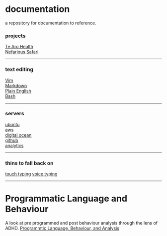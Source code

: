# documentation 
a repository for documentation to reference.
### projects
[Te Aro Health](projects/tearohealth.md)  
[Nefarious Safari](projects/nefarioussafari.md)  

----
### text editing
[Vim](learning/vim.md)  
[Markdown](learning/markdown.md)  
[Plain English](learning/plainenglish.md)  
[Bash](learning/bash.md)  

---- 
### servers
[ubuntu](learning/unbuntu.md)  
[aws](learning/aws.md)  
[digital ocean](learning/digitalocean.md.md)  
[github](learning/github.md)  
[analytics](learning/analytics.md)  

---- 
### thins to fall back on
[touch typing](https://www.keybr.com/)
[voice typing](learning/voice-typing.md)

----

# Programmatic Language and Behaviour
A look at pre programmed and post behaviour analysis through the lens of ADHD.
[Programmtic Language, Behaviour, and Analysis](learning/script-analysis.md)
